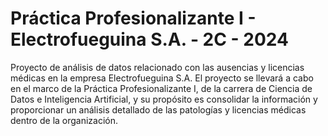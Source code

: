 # Práctica Profesionalizante I - Electrofueguina S.A. - 2C - 2024

Proyecto de análisis de datos relacionado con las ausencias y licencias médicas en la empresa Electrofueguina S.A. El proyecto se
llevará a cabo en el marco de la Práctica Profesionalizante I, de la carrera de Ciencia de Datos e Inteligencia Artificial, y su propósito es consolidar la información y proporcionar un análisis detallado de las patologías y licencias médicas dentro de la organización.

